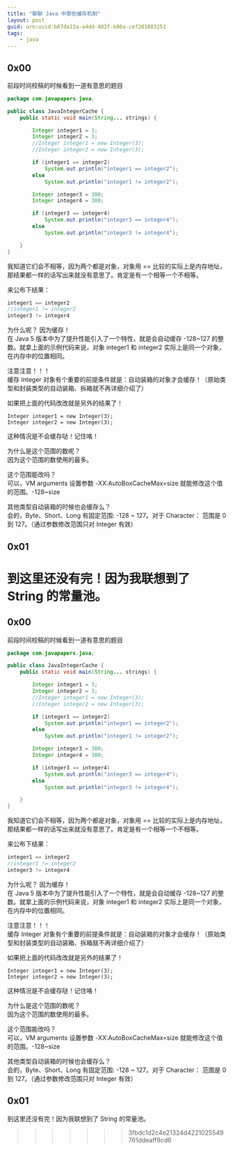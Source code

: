 ```yaml
---
title: "聊聊 Java 中那些缓存机制"
layout: post
guid: urn:uuid:b87da13a-a4dd-402f-b06a-cef201603251
tags:
    - java
---
```


## 0x00

前段时间校稿的时候看到一道有意思的题目

```java
package com.javapapers.java;

public class JavaIntegerCache {
    public static void main(String... strings) {

        Integer integer1 = 3;
        Integer integer2 = 3;
        //Integer integer1 = new Integer(3);
        //Integer integer2 = new Integer(3);

        if (integer1 == integer2)
            System.out.println("integer1 == integer2");
        else
            System.out.println("integer1 != integer2");

        Integer integer3 = 300;
        Integer integer4 = 300;

        if (integer3 == integer4)
            System.out.println("integer3 == integer4");
        else
            System.out.println("integer3 != integer4");

    }
}
```

我知道它们会不相等，因为两个都是对象，对象用 == 比较的实际上是内存地址，那结果都一样的话写出来就没有意思了。肯定是有一个相等一个不相等。

来公布下结果：

```java
integer1 == integer2
//integer1 != integer2
integer3 != integer4
```
为什么呢？
因为缓存！  
在 Java 5 版本中为了提升性能引入了一个特性，就是会自动缓存 -128~127 的整数。就拿上面的示例代码来说，对象 integer1 和 integer2 实际上是同一个对象，在内存中的位置相同。

注意注意！！！  
缓存 Integer 对象有个重要的前提条件就是：自动装箱的对象才会缓存！（原始类型和封装类型的自动装箱、拆箱就不再详细介绍了）

如果把上面的代码改改就是另外的结果了！

```
Integer integer1 = new Integer(3);
Integer integer2 = new Integer(3);
```

这种情况是不会缓存哒！记住咯！

为什么是这个范围的数呢？  
因为这个范围的数使用的最多。

这个范围能改吗？  
可以，VM arguments 设置参数 -XX:AutoBoxCacheMax=size 就能修改这个值的范围。-128~size

其他类型自动装箱的时候也会缓存么？  
会的，Byte、Short、Long 有固定范围: -128 ~ 127。对于 Character： 范围是 0 到 127。（通过参数修改范围只对 Integer 有效）

## 0x01 ##
到这里还没有完！因为我联想到了 String 的常量池。
=======
 ## 0x00

 前段时间校稿的时候看到一道有意思的题目

 ```java
 package com.javapapers.java;

 public class JavaIntegerCache {
     public static void main(String... strings) {

         Integer integer1 = 3;
         Integer integer2 = 3;
         //Integer integer1 = new Integer(3);
         //Integer integer2 = new Integer(3);

         if (integer1 == integer2)
             System.out.println("integer1 == integer2");
         else
             System.out.println("integer1 != integer2");

         Integer integer3 = 300;
         Integer integer4 = 300;

         if (integer3 == integer4)
             System.out.println("integer3 == integer4");
         else
             System.out.println("integer3 != integer4");

     }
 }
 ```

 我知道它们会不相等，因为两个都是对象，对象用 == 比较的实际上是内存地址，那结果都一样的话写出来就没有意思了。肯定是有一个相等一个不相等。

 来公布下结果：

 ```java
 integer1 == integer2
 //integer1 != integer2
 integer3 != integer4
 ```
 为什么呢？
 因为缓存！  
 在 Java 5 版本中为了提升性能引入了一个特性，就是会自动缓存 -128~127 的整数。就拿上面的示例代码来说，对象 integer1 和 integer2 实际上是同一个对象，在内存中的位置相同。

 注意注意！！！  
 缓存 Integer 对象有个重要的前提条件就是：自动装箱的对象才会缓存！（原始类型和封装类型的自动装箱、拆箱就不再详细介绍了）

 如果把上面的代码改改就是另外的结果了！

 ```
 Integer integer1 = new Integer(3);
 Integer integer2 = new Integer(3);
 ```

 这种情况是不会缓存哒！记住咯！

 为什么是这个范围的数呢？  
 因为这个范围的数使用的最多。

 这个范围能改吗？  
 可以，VM arguments 设置参数 -XX:AutoBoxCacheMax=size 就能修改这个值的范围。-128~size

 其他类型自动装箱的时候也会缓存么？  
 会的，Byte、Short、Long 有固定范围: -128 ~ 127。对于 Character： 范围是 0 到 127。（通过参数修改范围只对 Integer 有效）

 ## 0x01 ##
 到这里还没有完！因为我联想到了 String 的常量池。
>>>>>>> 3fbdc1d2c4e21324d4221025549761ddeaff9cd6
